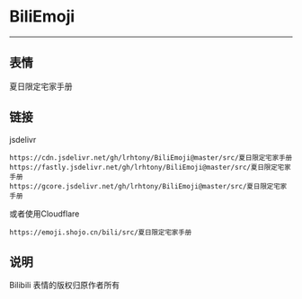 # BiliEmoji
---
## 表情
夏日限定宅家手册
## 链接
jsdelivr
```
https://cdn.jsdelivr.net/gh/lrhtony/BiliEmoji@master/src/夏日限定宅家手册
https://fastly.jsdelivr.net/gh/lrhtony/BiliEmoji@master/src/夏日限定宅家手册
https://gcore.jsdelivr.net/gh/lrhtony/BiliEmoji@master/src/夏日限定宅家手册
```
或者使用Cloudflare
```
https://emoji.shojo.cn/bili/src/夏日限定宅家手册
```
## 说明
Bilibili 表情的版权归原作者所有
